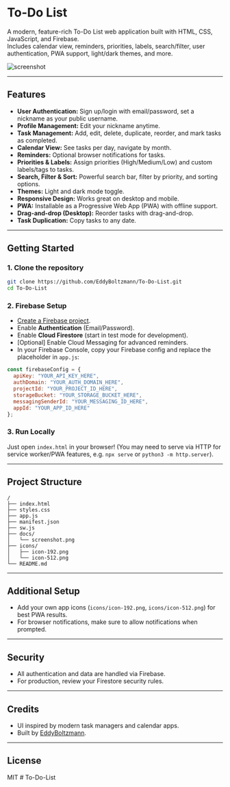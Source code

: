 # To-Do List

A modern, feature-rich To-Do List web application built with HTML, CSS, JavaScript, and Firebase.  
Includes calendar view, reminders, priorities, labels, search/filter, user authentication, PWA support, light/dark themes, and more.

![screenshot](docs/screenshot.png)

---

## Features

- **User Authentication:** Sign up/login with email/password, set a nickname as your public username.
- **Profile Management:** Edit your nickname anytime.
- **Task Management:** Add, edit, delete, duplicate, reorder, and mark tasks as completed.
- **Calendar View:** See tasks per day, navigate by month.
- **Reminders:** Optional browser notifications for tasks.
- **Priorities & Labels:** Assign priorities (High/Medium/Low) and custom labels/tags to tasks.
- **Search, Filter & Sort:** Powerful search bar, filter by priority, and sorting options.
- **Themes:** Light and dark mode toggle.
- **Responsive Design:** Works great on desktop and mobile.
- **PWA:** Installable as a Progressive Web App (PWA) with offline support.
- **Drag-and-drop (Desktop):** Reorder tasks with drag-and-drop.
- **Task Duplication:** Copy tasks to any date.

---

## Getting Started

### 1. Clone the repository

```bash
git clone https://github.com/EddyBoltzmann/To-Do-List.git
cd To-Do-List
```

### 2. Firebase Setup

- [Create a Firebase project](https://console.firebase.google.com/).
- Enable **Authentication** (Email/Password).
- Enable **Cloud Firestore** (start in test mode for development).
- [Optional] Enable Cloud Messaging for advanced reminders.
- In your Firebase Console, copy your Firebase config and replace the placeholder in `app.js`:

```js
const firebaseConfig = {
  apiKey: "YOUR_API_KEY_HERE",
  authDomain: "YOUR_AUTH_DOMAIN_HERE",
  projectId: "YOUR_PROJECT_ID_HERE",
  storageBucket: "YOUR_STORAGE_BUCKET_HERE",
  messagingSenderId: "YOUR_MESSAGING_ID_HERE",
  appId: "YOUR_APP_ID_HERE"
};
```

### 3. Run Locally

Just open `index.html` in your browser! (You may need to serve via HTTP for service worker/PWA features, e.g. `npx serve` or `python3 -m http.server`).

---

## Project Structure

```
/
├── index.html
├── styles.css
├── app.js
├── manifest.json
├── sw.js
├── docs/
│   └── screenshot.png
├── icons/
│   ├── icon-192.png
│   └── icon-512.png
└── README.md
```

---

## Additional Setup

- Add your own app icons (`icons/icon-192.png`, `icons/icon-512.png`) for best PWA results.
- For browser notifications, make sure to allow notifications when prompted.

---

## Security

- All authentication and data are handled via Firebase.
- For production, review your Firestore security rules.

---

## Credits

- UI inspired by modern task managers and calendar apps.
- Built by [EddyBoltzmann](https://github.com/EddyBoltzmann).

---

## License

MIT
#   T o - D o - L i s t  
 